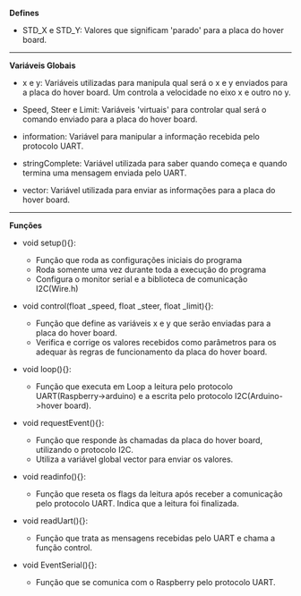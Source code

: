 **Defines**

 * STD_X e STD_Y: Valores que significam 'parado' para a placa do hover board.

 ---

**Variáveis Globais**

 * x e y: Variáveis utilizadas para manipula qual será o x e y enviados para a placa do hover board. Um controla a velocidade no eixo x e outro no y.

 * Speed, Steer e Limit: Variáveis 'virtuais' para controlar qual será o comando enviado para a placa do hover board.

 * information: Variável para manipular a informação recebida pelo protocolo UART.

 * stringComplete: Variável utilizada para saber quando começa e quando termina uma mensagem enviada pelo UART.

 * vector: Variável utilizada para enviar as informações para a placa do hover board.
 ---

**Funções**

 * void setup(){}: 

    * Função que roda as configurações iniciais do programa
    * Roda somente uma vez durante toda a execução do programa
    * Configura o monitor serial e a biblioteca de comunicação I2C(Wire.h)

 * void control(float _speed, float _steer, float _limit){}: 

    * Função que define as variáveis x e y que serão enviadas para a placa do hover board.
    * Verifica e corrige os valores recebidos como parâmetros para os adequar às regras de funcionamento da placa do hover board.

 * void loop(){}:

    * Função que executa em Loop a leitura pelo protocolo UART(Raspberry->arduino) e a escrita pelo protocolo I2C(Arduino->hover board).

 * void requestEvent(){}:

    * Função que responde às chamadas da placa do hover board, utilizando o protocolo I2C.
    * Utiliza a variável global vector para enviar os valores.

 * void readinfo(){}:

    * Função que reseta os flags da leitura após receber a comunicação pelo protocolo UART. Indica que a leitura foi finalizada.

 * void readUart(){}:

    * Função que trata as mensagens recebidas pelo UART e chama a função control.

 * void EventSerial(){}:

    * Função que se comunica com o Raspberry pelo protocolo UART.